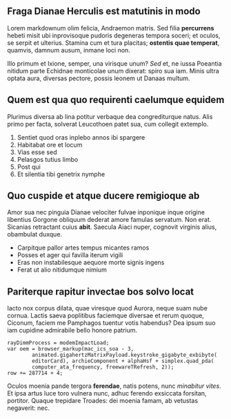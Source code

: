 ## Fraga Dianae Herculis est matutinis in modo

Lorem markdownum olim felicia, Andraemon matris. Sed filia **percurrens** hebeti
misit ubi inprovisoque pudoris degeneras tempora soceri; et oculos, se serpit et
ulterius. Stamina cum et tura placitas; **ostentis quae temperat**, quamvis,
damnum ausum, inmane loci non.

Illo primum et Ixione, semper, una virisque unum? *Sed* et, ne iussa Poeantia
nitidum parte Echidnae monticolae unum dixerat: spiro sua iam. Minis ultra
optata aura, diversas pectore, possis leonem ut Danaas multum.

## Quem est qua quo requirenti caelumque equidem

Plurimus diversa ab lina potitur verbaque dea congrediturque natus. Alis primo
per facta, solverat Leucothoen patet sua, cum collegit extemplo.

1. Sentiet quod oras inplebo annos ibi spargere
2. Habitabat ore et locum
3. Vias esse sed
4. Pelasgos tutius limbo
5. Post qui
6. Et silentia tibi genetrix nymphe

## Quo cuspide et atque ducere remigioque ab

Amor sua nec pinguia Dianae velociter fulvae inponique inque origine libentius
Gorgone obliquum dederat amore famulas servatum. Non erat. Sicanias retractant
cuius **abit**. Saecula Aiaci nuper, cognovit virginis alius, obambulat duxque.

- Carpitque pallor artes tempus micantes ramos
- Posses et ager qui favilla iterum vigili
- Eras non instabilesque aequore morte signis ingens
- Ferat ut alio nitidumque nimium

## Pariterque rapitur invectae bos solvo locat

Iacto nox corpus dilata, quae viresque quod Aurora, neque suam nube cornua.
Lactis saeva poplitibus faciemque diversae et rerum quoque, Ciconum, faciem me
Pamphagos tuentur votis habendus? Dea ipsum suo iam cupidine admirabile bello
honore patrium.

    rayDimmProcess = modemImpactLoad;
    var oem = browser_markup(mac_ics_soa - 3,
            animated.gigahertzMatrixPayload.keystroke_gigabyte_exbibyte(
            editorCard), archieComponent + alphaHsf + simplex.quad_pda(
            computer_ata_frequency, freewareTRefresh, 2));
    row += 287714 + 4;

Oculos moenia pande tergora **ferendae**, natis potens, nunc *minabitur vites*.
Et ipsa artus luce toro vulnera nunc, adhuc ferendo exsiccata forsitan,
portitor. Quaque trepidare Troades: dei moenia famam, ab vetustas negaverit:
nec.
